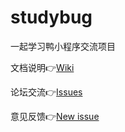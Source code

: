 # studybug
一起学习鸭小程序交流项目

文档说明:point_right:[Wiki](https://github.com/aishenghuomeidaoli/studybug/wiki)

论坛交流:point_right:[Issues](https://github.com/aishenghuomeidaoli/studybug/issues)

意见反馈:point_right:[New issue](https://github.com/aishenghuomeidaoli/studybug/issues/new)
